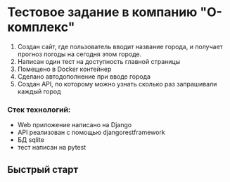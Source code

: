 # Тестовое задание в компанию "О-комплекс"

1. Создан сайт, где пользователь вводит название города, 
  и получает прогноз погоды на сегодня этом городе.
2. Написан один тест на доступность главной страницы
3. Помещено в Docker контейнер
4. Сделано автодополнение при вводе города
5. Создан API, по которому можно узнать сколько 
  раз запрашивали каждый город

### Стек технологий:
* Web приложение написано на Django
* API реализован с помощью djangorestframework
* БД sqlite
* тест написан на pytest

## Быстрый старт

